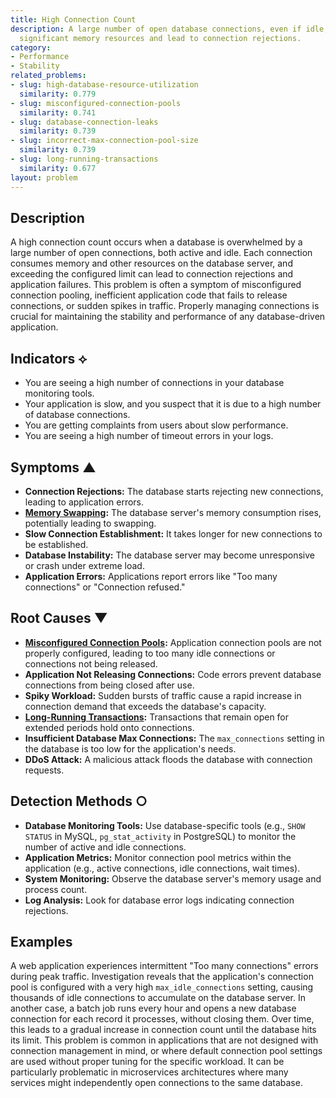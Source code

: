 ```yaml
---
title: High Connection Count
description: A large number of open database connections, even if idle, can consume
  significant memory resources and lead to connection rejections.
category:
- Performance
- Stability
related_problems:
- slug: high-database-resource-utilization
  similarity: 0.779
- slug: misconfigured-connection-pools
  similarity: 0.741
- slug: database-connection-leaks
  similarity: 0.739
- slug: incorrect-max-connection-pool-size
  similarity: 0.739
- slug: long-running-transactions
  similarity: 0.677
layout: problem
---
```


## Description
A high connection count occurs when a database is overwhelmed by a large number of open connections, both active and idle. Each connection consumes memory and other resources on the database server, and exceeding the configured limit can lead to connection rejections and application failures. This problem is often a symptom of misconfigured connection pooling, inefficient application code that fails to release connections, or sudden spikes in traffic. Properly managing connections is crucial for maintaining the stability and performance of any database-driven application.

## Indicators ⟡
- You are seeing a high number of connections in your database monitoring tools.
- Your application is slow, and you suspect that it is due to a high number of database connections.
- You are getting complaints from users about slow performance.
- You are seeing a high number of timeout errors in your logs.

## Symptoms ▲

- **Connection Rejections:** The database starts rejecting new connections, leading to application errors.
- **[Memory Swapping](memory-swapping.md):** The database server's memory consumption rises, potentially leading to swapping.
- **Slow Connection Establishment:** It takes longer for new connections to be established.
- **Database Instability:** The database server may become unresponsive or crash under extreme load.
- **Application Errors:** Applications report errors like "Too many connections" or "Connection refused." 

## Root Causes ▼

- **[Misconfigured Connection Pools](misconfigured-connection-pools.md):** Application connection pools are not properly configured, leading to too many idle connections or connections not being released.
- **Application Not Releasing Connections:** Code errors prevent database connections from being closed after use.
- **Spiky Workload:** Sudden bursts of traffic cause a rapid increase in connection demand that exceeds the database's capacity.
- **[Long-Running Transactions](long-running-transactions.md):** Transactions that remain open for extended periods hold onto connections.
- **Insufficient Database Max Connections:** The `max_connections` setting in the database is too low for the application's needs.
- **DDoS Attack:** A malicious attack floods the database with connection requests.

## Detection Methods ○

- **Database Monitoring Tools:** Use database-specific tools (e.g., `SHOW STATUS` in MySQL, `pg_stat_activity` in PostgreSQL) to monitor the number of active and idle connections.
- **Application Metrics:** Monitor connection pool metrics within the application (e.g., active connections, idle connections, wait times).
- **System Monitoring:** Observe the database server's memory usage and process count.
- **Log Analysis:** Look for database error logs indicating connection rejections.

## Examples
A web application experiences intermittent "Too many connections" errors during peak traffic. Investigation reveals that the application's connection pool is configured with a very high `max_idle_connections` setting, causing thousands of idle connections to accumulate on the database server. In another case, a batch job runs every hour and opens a new database connection for each record it processes, without closing them. Over time, this leads to a gradual increase in connection count until the database hits its limit. This problem is common in applications that are not designed with connection management in mind, or where default connection pool settings are used without proper tuning for the specific workload. It can be particularly problematic in microservices architectures where many services might independently open connections to the same database.